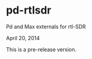 pd-rtlsdr
=========

Pd and Max externals for rtl-SDR

April 20, 2014

This is a pre-release version.


